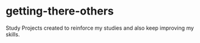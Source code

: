 # getting-there-others
<p>Study Projects created to reinforce my studies and also keep improving my skills.</p>

